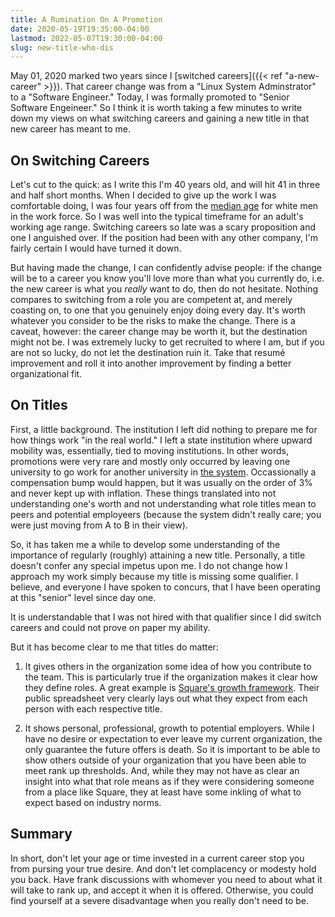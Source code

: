 ```yaml
---
title: A Rumination On A Promotion
date: 2020-05-19T19:35:00-04:00
lastmod: 2022-05-07T19:30:00-04:00
slug: new-title-who-dis
---
```


May 01, 2020 marked two years since I [switched careers]({{< ref "a-new-career" >}}).
That career change was from a "Linux System Adminstrator" to a "Software
Engineer." Today, I was formally promoted to "Senior Software Engeineer."
So I think it is worth taking a few minutes to write down my views on what
switching careers and gaining a new title in that new career has meant to me.

## On Switching Careers

Let's cut to the quick: as I write this I'm 40 years old, and will hit 41 in
three and half short months. When I decided to give up the work I was
comfortable doing, I was four years off from the [median age][median-age] for
white men in the work force. So I was well into the typical timeframe for
an adult's working age range. Switching careers so late was a scary proposition
and one I anguished over. If the position had been with any other company, I'm
fairly certain I would have turned it down.

But having made the change, I can confidently advise people: if the change will
be to a career you know you'll love more than what you currently do, i.e. the
new career is what you _really_ want to do, then do not hesitate. Nothing
compares to switching from a role you are competent at, and merely coasting on,
to one that you genuinely enjoy doing every day. It's worth whatever you consider
to be the risks to make the change. There is a caveat, however: the career
change may be worth it, but the destination might not be. I was extremely lucky
to get recruited to where I am, but if you are not so lucky, do not let the
destination ruin it. Take that resumé improvement and roll it into another
improvement by finding a better organizational fit.

## On Titles

First, a little background. The institution I left did nothing to prepare me
for how things work "in the real world." I left a state institution where
upward mobility was, essentially, tied to moving institutions. In other words,
promotions were very rare and mostly only occurred by leaving one university
to go work for another university in [the system][usg]. Occassionally a
compensation bump would happen, but it was usually on the order of 3% and never
kept up with inflation. These things translated into not understanding one's
worth and not understanding what role titles mean to peers and potential
employeers (because the system didn't really care; you were just moving
from A to B in their view).

So, it has taken me a while to develop some understanding of the importance
of regularly (roughly) attaining a new title. Personally, a title doesn't
confer any special impetus upon me. I do not change how I approach my work
simply because my title is missing some qualifier. I believe, and everyone
I have spoken to concurs, that I have been operating at this "senior" level
since day one.

<aside>
  <p>
    It is understandable that I was not hired with that qualifier since
    I did switch careers and could not prove on paper my ability.
  </p>
</aside>

But it has become clear to me that titles do matter:

1. It gives others in the organization some idea of how you contribute to the
team. This is particularly true if the organization makes it clear how they
define roles. A great example is [Square's growth framework][square-blog].
Their public spreadsheet very clearly lays out what they expect from each
person with each respective title.

1. It shows personal, professional, growth to potential employers. While I
have no desire or expectation to ever leave my current organization, the only
guarantee the future offers is death. So it is important to be able to show
others outside of your organization that you have been able to meet rank up
thresholds. And, while they may not have as clear an insight into what that
role means as if they were considering someone from a place like Square, they
at least have some inkling of what to expect based on industry norms.

## Summary

In short, don't let your age or time invested in a current career stop you from
pursing your true desire. And don't let complacency or modesty hold you back.
Have frank discussions with whomever you need to about what it will take to
rank up, and accept it when it is offered. Otherwise, you could find yourself
at a severe disadvantage when you really don't need to be.

[median-age]: https://web.archive.org/web/20200519224150/https://www.bls.gov/emp/tables/median-age-labor-force.htm
[usg]: https://www.usg.edu/
[square-blog]: https://web.archive.org/web/20200519232729/https://developer.squareup.com/blog/squares-growth-framework-for-engineers-and-engineering-managers/
